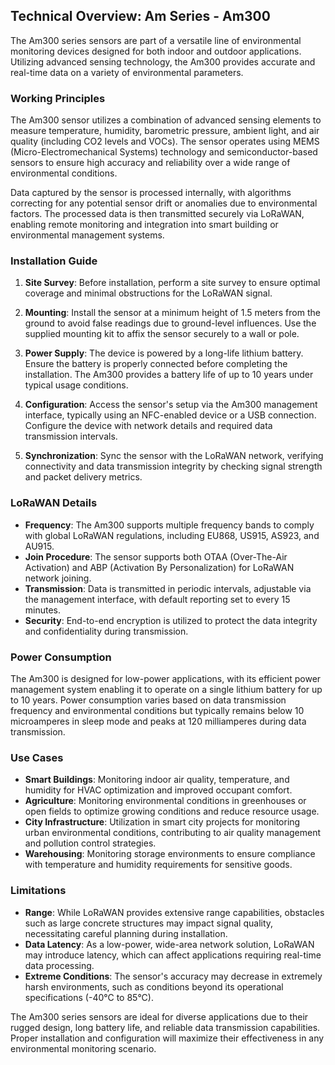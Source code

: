 ## Technical Overview: Am Series - Am300

The Am300 series sensors are part of a versatile line of environmental monitoring devices designed for both indoor and outdoor applications. Utilizing advanced sensing technology, the Am300 provides accurate and real-time data on a variety of environmental parameters.

### Working Principles

The Am300 sensor utilizes a combination of advanced sensing elements to measure temperature, humidity, barometric pressure, ambient light, and air quality (including CO2 levels and VOCs). The sensor operates using MEMS (Micro-Electromechanical Systems) technology and semiconductor-based sensors to ensure high accuracy and reliability over a wide range of environmental conditions.

Data captured by the sensor is processed internally, with algorithms correcting for any potential sensor drift or anomalies due to environmental factors. The processed data is then transmitted securely via LoRaWAN, enabling remote monitoring and integration into smart building or environmental management systems.

### Installation Guide

1. **Site Survey**: Before installation, perform a site survey to ensure optimal coverage and minimal obstructions for the LoRaWAN signal.

2. **Mounting**: Install the sensor at a minimum height of 1.5 meters from the ground to avoid false readings due to ground-level influences. Use the supplied mounting kit to affix the sensor securely to a wall or pole.

3. **Power Supply**: The device is powered by a long-life lithium battery. Ensure the battery is properly connected before completing the installation. The Am300 provides a battery life of up to 10 years under typical usage conditions.

4. **Configuration**: Access the sensor's setup via the Am300 management interface, typically using an NFC-enabled device or a USB connection. Configure the device with network details and required data transmission intervals.

5. **Synchronization**: Sync the sensor with the LoRaWAN network, verifying connectivity and data transmission integrity by checking signal strength and packet delivery metrics.

### LoRaWAN Details

- **Frequency**: The Am300 supports multiple frequency bands to comply with global LoRaWAN regulations, including EU868, US915, AS923, and AU915.
- **Join Procedure**: The sensor supports both OTAA (Over-The-Air Activation) and ABP (Activation By Personalization) for LoRaWAN network joining.
- **Transmission**: Data is transmitted in periodic intervals, adjustable via the management interface, with default reporting set to every 15 minutes.
- **Security**: End-to-end encryption is utilized to protect the data integrity and confidentiality during transmission.

### Power Consumption

The Am300 is designed for low-power applications, with its efficient power management system enabling it to operate on a single lithium battery for up to 10 years. Power consumption varies based on data transmission frequency and environmental conditions but typically remains below 10 microamperes in sleep mode and peaks at 120 milliamperes during data transmission.

### Use Cases

- **Smart Buildings**: Monitoring indoor air quality, temperature, and humidity for HVAC optimization and improved occupant comfort.
- **Agriculture**: Monitoring environmental conditions in greenhouses or open fields to optimize growing conditions and reduce resource usage.
- **City Infrastructure**: Utilization in smart city projects for monitoring urban environmental conditions, contributing to air quality management and pollution control strategies.
- **Warehousing**: Monitoring storage environments to ensure compliance with temperature and humidity requirements for sensitive goods.

### Limitations

- **Range**: While LoRaWAN provides extensive range capabilities, obstacles such as large concrete structures may impact signal quality, necessitating careful planning during installation.
- **Data Latency**: As a low-power, wide-area network solution, LoRaWAN may introduce latency, which can affect applications requiring real-time data processing.
- **Extreme Conditions**: The sensor's accuracy may decrease in extremely harsh environments, such as conditions beyond its operational specifications (-40°C to 85°C).

The Am300 series sensors are ideal for diverse applications due to their rugged design, long battery life, and reliable data transmission capabilities. Proper installation and configuration will maximize their effectiveness in any environmental monitoring scenario.